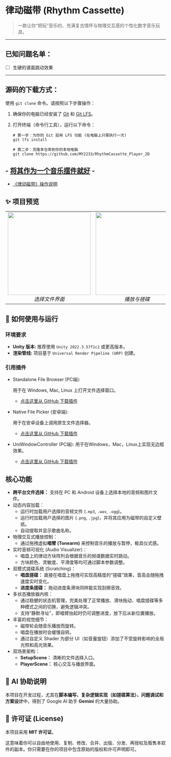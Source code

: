 # 律动磁带 (Rhythm Cassette)

> 一款让你“把玩”音乐的、充满复古情怀与物理交互感的个性化数字音乐玩具。

---

## 已知问题名单：

- [ ] 生硬的谱面跳动效果

---

## **源码的下载方式**：

使用 `git clone` 命令。请按照以下步骤操作：

1. 确保你的电脑已经安装了 [Git](https://git-scm.com/downloads) 和 [Git LFS](https://git-lfs.github.com/)。

2. 打开终端（命令行工具），运行以下命令：

   ```
   # 第一步：为你的 Git 启用 LFS 功能 (在电脑上只需执行一次)
   git lfs install
   
   # 第二步：克隆本仓库到你的本地电脑
   git clone https://github.com/MY2233/RhythmCassette_Player_2D
   ```

## - <u>将其作为一个音乐摆件就好</u> -

- [《律动磁带》操作说明](https://github.com/MY2233/CassettePlayer2D/blob/main/《律动磁带》操作说明.md)

## ✨ 项目预览

<table align="center">
  <tr>
    <td align="center">
      <img src="https://github.com/MY2233/CassettePlayer2D/blob/main/images/%E8%BD%AF%E4%BB%B6%E9%A6%96%E9%A1%B5.png" width="260">
      <br>
      <em>选择文件界面</em>
    </td>
    <td align="center">
      <img src="https://github.com/MY2233/CassettePlayer2D/blob/main/images/%E6%92%AD%E6%94%BE%E9%A1%B5.png" width="260">
      <br>
      <em>播放与搓碟</em>
    </td>
    <td align="center">
      <img src="https://github.com/MY2233/CassettePlayer2D/blob/main/images/%E8%BD%AF%E4%BB%B6%E8%BF%90%E8%A1%8C.png" width="260">
      <br>
      <em>交互细节</em>
    </td>
  </tr>
</table>

## 🚀 如何使用与运行

### 环境要求

- **Unity 版本:** 推荐使用 `Unity 2022.3.57f1c2` 或更高版本。
- **渲染管线:** 项目基于 `Universal Render Pipeline (URP)` 创建。

### 引用插件

- Standalone File Browser (PC端):

   用于在 Windows, Mac, Linux 上打开文件选择窗口。

  - [点击这里从 GitHub 下载插件](https://github.com/gkngkc/UnityStandaloneFileBrowser)

- Native File Picker (安卓端):

   用于在安卓设备上调用原生文件选择器。

  - [点击这里从 GitHub 下载插件](https://github.com/yasirkula/UnityNativeFilePicker)
  
- UniWindowController (PC端):
  用于在Windows，Mac，Linux上实现无边框效果。

  - [点击这里从 GitHub 下载插件](https://github.com/kirurobo/UniWindowController)

## 核心功能

- **跨平台文件选择：** 支持在 PC 和 Android 设备上选择本地的音频和图片文件。
- 动态内容加载：
  - 运行时加载用户选择的音频文件 (`.mp3`, `.wav`, `.ogg`)。
  - 运行时加载用户选择的图片 (`.png`, `.jpg`)，并将其应用为磁带的自定义壁纸。
  - 自动提取并显示歌曲名称。
- 物理交互式播放控制：
  - 通过拖拽虚拟**唱臂 (Tonearm)** 来控制音乐的播放与暂停，极具仪式感。
- 实时音频可视化 (Audio Visualizer)：
  - 唱盘上的律动方块阵列会根据音乐的频谱数据实时跳动。
  - 方块颜色、灵敏度、平滑度等均可通过脚本参数调整。
- 双模式搓碟系统 (Scratching)：
  - **唱盘搓碟：** 直接在唱盘上拖拽可实现高精度的“搓碟”效果，音高会随拖拽速度实时变化。
  - **进度条搓碟：** 拖动进度条滑块同样能实现刮擦音效。
- 多状态播放器内核：
  - 通过稳健的状态机管理，完美处理了正常播放、滑块拖动、唱盘搓碟等多种模式之间的切换，避免逻辑冲突。
  - 支持“静默寻址”，即唱臂抬起时仍可调整进度，放下后从新位置播放。
- 丰富的视觉细节：
  - 磁带轮会随音乐播放而旋转。
  - 唱盘在播放时会缓慢自转。
  - 通过自定义 Shader 为部分 UI（如音量旋钮）添加了不受旋转影响的全局光照和高光效果。
- 双场景架构：
  - **SetupScene：** 清晰的文件选择入口。
  - **PlayerScene：** 核心交互与播放界面。

## 🤖 AI 协助说明

本项目在开发过程，尤其在**脚本编写、复杂逻辑实现（如搓碟算法）、问题调试和方案设计**中，得到了 Google AI 助手 **Gemini** 的大量协助。

## 📄 许可证 (License)

本项目采用 **MIT 许可证**。

这意味着你可以自由地使用、复制、修改、合并、出版、分发、再授权及贩售本软件的副本。你只需要在你的项目中包含原始的版权和许可声明即可。
